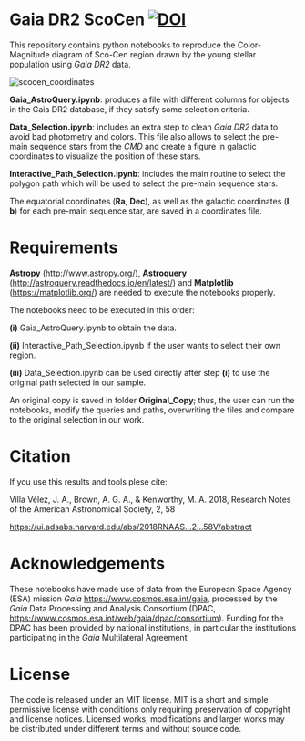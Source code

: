 # Gaia DR2 ScoCen [![DOI](https://zenodo.org/badge/135638615.svg)](https://zenodo.org/badge/latestdoi/135638615)


This repository contains python notebooks to reproduce the Color-Magnitude diagram of Sco-Cen region drawn by the young stellar population using *Gaia DR2* data. 

![scocen_coordinates](https://user-images.githubusercontent.com/2405448/41111658-e2227f32-6a7c-11e8-8856-73f59cf9e614.png)

__Gaia_AstroQuery.ipynb__: produces a file with different columns for objects in the Gaia DR2 database, if they satisfy some selection criteria.

__Data_Selection.ipynb__: includes an extra step to clean *Gaia DR2* data to avoid bad photometry and colors. This file also allows to select the pre-main sequence stars from the *CMD* and create a figure in galactic coordinates to visualize the position of these stars.

__Interactive_Path_Selection.ipynb__: includes the main routine to select the polygon path which will be used to select the pre-main sequence stars.

The equatorial coordinates (__Ra__, __Dec__), as well as the galactic coordinates (__l__, __b__) for each pre-main sequence star,  are saved in a coordinates file. 

# Requirements

__Astropy__ (http://www.astropy.org/), __Astroquery__ (http://astroquery.readthedocs.io/en/latest/) and __Matplotlib__ (https://matplotlib.org/) are needed to execute the notebooks properly. 

The notebooks need to be executed in this order: 

__(i)__  Gaia_AstroQuery.ipynb to obtain the data.

__(ii)__ Interactive_Path_Selection.ipynb if the user wants to select their own region. 

__(iii)__ Data_Selection.ipynb can be used directly after step __(i)__ to use the original path selected in our sample. 

An original copy is saved in folder __Original_Copy__; thus, the user can run the notebooks, modify the queries and paths, overwriting the files and compare to the original selection in our work. 

# Citation

If you use this results and tools plese cite: 

Villa Vélez, J. A., Brown, A. G. A., & Kenworthy, M. A. 2018, Research Notes of the American Astronomical Society, 2, 58

https://ui.adsabs.harvard.edu/abs/2018RNAAS...2...58V/abstract

# Acknowledgements

These notebooks have made use of data from the European Space Agency (ESA) mission _Gaia_ https://www.cosmos.esa.int/gaia, processed by the _Gaia_ Data Processing and Analysis Consortium (DPAC, https://www.cosmos.esa.int/web/gaia/dpac/consortium). Funding for the DPAC has been provided by national institutions, in particular the institutions participating in the _Gaia_ Multilateral Agreement

# License

The code is released under an MIT license. MIT is a short and simple permissive license with conditions only requiring preservation of copyright and license notices. Licensed works, modifications and larger works may be distributed under different terms and without source code.
